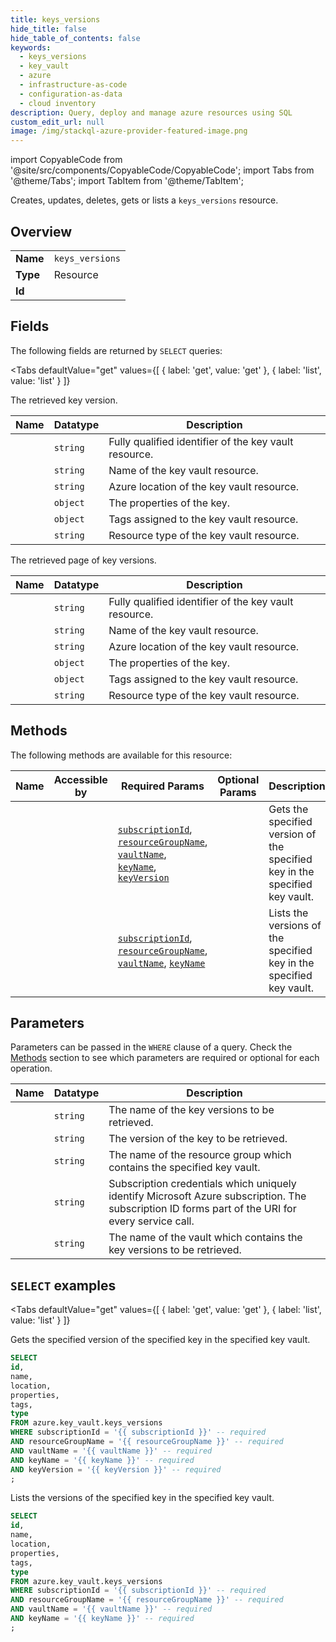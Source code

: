 ```yaml
--- 
title: keys_versions
hide_title: false
hide_table_of_contents: false
keywords:
  - keys_versions
  - key_vault
  - azure
  - infrastructure-as-code
  - configuration-as-data
  - cloud inventory
description: Query, deploy and manage azure resources using SQL
custom_edit_url: null
image: /img/stackql-azure-provider-featured-image.png
---
```


import CopyableCode from '@site/src/components/CopyableCode/CopyableCode';
import Tabs from '@theme/Tabs';
import TabItem from '@theme/TabItem';

Creates, updates, deletes, gets or lists a <code>keys_versions</code> resource.

## Overview
<table><tbody>
<tr><td><b>Name</b></td><td><code>keys_versions</code></td></tr>
<tr><td><b>Type</b></td><td>Resource</td></tr>
<tr><td><b>Id</b></td><td><CopyableCode code="azure.key_vault.keys_versions" /></td></tr>
</tbody></table>

## Fields

The following fields are returned by `SELECT` queries:

<Tabs
    defaultValue="get"
    values={[
        { label: 'get', value: 'get' },
        { label: 'list', value: 'list' }
    ]}
>
<TabItem value="get">

The retrieved key version.

<table>
<thead>
    <tr>
    <th>Name</th>
    <th>Datatype</th>
    <th>Description</th>
    </tr>
</thead>
<tbody>
<tr>
    <td><CopyableCode code="id" /></td>
    <td><code>string</code></td>
    <td>Fully qualified identifier of the key vault resource.</td>
</tr>
<tr>
    <td><CopyableCode code="name" /></td>
    <td><code>string</code></td>
    <td>Name of the key vault resource.</td>
</tr>
<tr>
    <td><CopyableCode code="location" /></td>
    <td><code>string</code></td>
    <td>Azure location of the key vault resource.</td>
</tr>
<tr>
    <td><CopyableCode code="properties" /></td>
    <td><code>object</code></td>
    <td>The properties of the key.</td>
</tr>
<tr>
    <td><CopyableCode code="tags" /></td>
    <td><code>object</code></td>
    <td>Tags assigned to the key vault resource.</td>
</tr>
<tr>
    <td><CopyableCode code="type" /></td>
    <td><code>string</code></td>
    <td>Resource type of the key vault resource.</td>
</tr>
</tbody>
</table>
</TabItem>
<TabItem value="list">

The retrieved page of key versions.

<table>
<thead>
    <tr>
    <th>Name</th>
    <th>Datatype</th>
    <th>Description</th>
    </tr>
</thead>
<tbody>
<tr>
    <td><CopyableCode code="id" /></td>
    <td><code>string</code></td>
    <td>Fully qualified identifier of the key vault resource.</td>
</tr>
<tr>
    <td><CopyableCode code="name" /></td>
    <td><code>string</code></td>
    <td>Name of the key vault resource.</td>
</tr>
<tr>
    <td><CopyableCode code="location" /></td>
    <td><code>string</code></td>
    <td>Azure location of the key vault resource.</td>
</tr>
<tr>
    <td><CopyableCode code="properties" /></td>
    <td><code>object</code></td>
    <td>The properties of the key.</td>
</tr>
<tr>
    <td><CopyableCode code="tags" /></td>
    <td><code>object</code></td>
    <td>Tags assigned to the key vault resource.</td>
</tr>
<tr>
    <td><CopyableCode code="type" /></td>
    <td><code>string</code></td>
    <td>Resource type of the key vault resource.</td>
</tr>
</tbody>
</table>
</TabItem>
</Tabs>

## Methods

The following methods are available for this resource:

<table>
<thead>
    <tr>
    <th>Name</th>
    <th>Accessible by</th>
    <th>Required Params</th>
    <th>Optional Params</th>
    <th>Description</th>
    </tr>
</thead>
<tbody>
<tr>
    <td><a href="#get"><CopyableCode code="get" /></a></td>
    <td><CopyableCode code="select" /></td>
    <td><a href="#parameter-subscriptionId"><code>subscriptionId</code></a>, <a href="#parameter-resourceGroupName"><code>resourceGroupName</code></a>, <a href="#parameter-vaultName"><code>vaultName</code></a>, <a href="#parameter-keyName"><code>keyName</code></a>, <a href="#parameter-keyVersion"><code>keyVersion</code></a></td>
    <td></td>
    <td>Gets the specified version of the specified key in the specified key vault.</td>
</tr>
<tr>
    <td><a href="#list"><CopyableCode code="list" /></a></td>
    <td><CopyableCode code="select" /></td>
    <td><a href="#parameter-subscriptionId"><code>subscriptionId</code></a>, <a href="#parameter-resourceGroupName"><code>resourceGroupName</code></a>, <a href="#parameter-vaultName"><code>vaultName</code></a>, <a href="#parameter-keyName"><code>keyName</code></a></td>
    <td></td>
    <td>Lists the versions of the specified key in the specified key vault.</td>
</tr>
</tbody>
</table>

## Parameters

Parameters can be passed in the `WHERE` clause of a query. Check the [Methods](#methods) section to see which parameters are required or optional for each operation.

<table>
<thead>
    <tr>
    <th>Name</th>
    <th>Datatype</th>
    <th>Description</th>
    </tr>
</thead>
<tbody>
<tr id="parameter-keyName">
    <td><CopyableCode code="keyName" /></td>
    <td><code>string</code></td>
    <td>The name of the key versions to be retrieved.</td>
</tr>
<tr id="parameter-keyVersion">
    <td><CopyableCode code="keyVersion" /></td>
    <td><code>string</code></td>
    <td>The version of the key to be retrieved.</td>
</tr>
<tr id="parameter-resourceGroupName">
    <td><CopyableCode code="resourceGroupName" /></td>
    <td><code>string</code></td>
    <td>The name of the resource group which contains the specified key vault.</td>
</tr>
<tr id="parameter-subscriptionId">
    <td><CopyableCode code="subscriptionId" /></td>
    <td><code>string</code></td>
    <td>Subscription credentials which uniquely identify Microsoft Azure subscription. The subscription ID forms part of the URI for every service call.</td>
</tr>
<tr id="parameter-vaultName">
    <td><CopyableCode code="vaultName" /></td>
    <td><code>string</code></td>
    <td>The name of the vault which contains the key versions to be retrieved.</td>
</tr>
</tbody>
</table>

## `SELECT` examples

<Tabs
    defaultValue="get"
    values={[
        { label: 'get', value: 'get' },
        { label: 'list', value: 'list' }
    ]}
>
<TabItem value="get">

Gets the specified version of the specified key in the specified key vault.

```sql
SELECT
id,
name,
location,
properties,
tags,
type
FROM azure.key_vault.keys_versions
WHERE subscriptionId = '{{ subscriptionId }}' -- required
AND resourceGroupName = '{{ resourceGroupName }}' -- required
AND vaultName = '{{ vaultName }}' -- required
AND keyName = '{{ keyName }}' -- required
AND keyVersion = '{{ keyVersion }}' -- required
;
```
</TabItem>
<TabItem value="list">

Lists the versions of the specified key in the specified key vault.

```sql
SELECT
id,
name,
location,
properties,
tags,
type
FROM azure.key_vault.keys_versions
WHERE subscriptionId = '{{ subscriptionId }}' -- required
AND resourceGroupName = '{{ resourceGroupName }}' -- required
AND vaultName = '{{ vaultName }}' -- required
AND keyName = '{{ keyName }}' -- required
;
```
</TabItem>
</Tabs>

